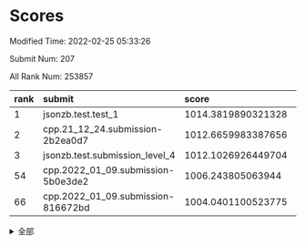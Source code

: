 # Scores

Modified Time: 2022-02-25 05:33:26

Submit Num: 207

All Rank Num: 253857

| rank |               submit               |       score        |       sigma        | pk_num |
| :--- | :--------------------------------- | :----------------- | :----------------- | :----- |
| 1    | jsonzb.test.test_1                 | 1014.3819890321328 | 0.8332801077710186 | 4907   |
| 2    | cpp.21_12_24.submission-2b2ea0d7   | 1012.6659983387656 | 0.7983961918284843 | 4904   |
| 3    | jsonzb.test.submission_level_4     | 1012.1026926449704 | 0.7966684457020176 | 4901   |
| 54   | cpp.2022_01_09.submission-5b0e3de2 | 1006.243805063944  | 0.7401766018304194 | 4908   |
| 66   | cpp.2022_01_09.submission-816672bd | 1004.0401100523775 | 0.7138139642554773 | 4906   |


<details>
<summary>全部</summary>

| rank |                 submit                 |       score        |       sigma        | pk_num |
| :--- | :------------------------------------- | :----------------- | :----------------- | :----- |
| 1    | jsonzb.test.test_1                     | 1014.3819890321328 | 0.8332801077710186 | 4907   |
| 2    | cpp.21_12_24.submission-2b2ea0d7       | 1012.6659983387656 | 0.7983961918284843 | 4904   |
| 3    | jsonzb.test.submission_level_4         | 1012.1026926449704 | 0.7966684457020176 | 4901   |
| 4    | gobigger.level_3.submission_level_3_20 | 1011.3588437875646 | 0.7491902688128858 | 4906   |
| 5    | gobigger.level_3.submission_level_3_0  | 1011.3513564773983 | 0.7661257012857647 | 4902   |
| 6    | gobigger.level_3.submission_level_3_9  | 1011.0903807861321 | 0.7639530743133879 | 4908   |
| 7    | gobigger.level_3.submission_level_3_15 | 1010.7386530392308 | 0.7593955058764302 | 4902   |
| 8    | gobigger.level_3.submission_level_3_8  | 1010.6433941107877 | 0.7482076308575212 | 4910   |
| 9    | gobigger.level_3.submission_level_3_24 | 1010.6308327286952 | 0.7680419886456923 | 4907   |
| 10   | gobigger.level_3.submission_level_3_12 | 1010.6096916389938 | 0.7672835203730802 | 4908   |
| 11   | gobigger.level_3.submission_level_3_30 | 1010.5917037612213 | 0.7375017414660203 | 4905   |
| 12   | gobigger.level_3.submission_level_3_27 | 1010.5710254332128 | 0.7687116340754775 | 4907   |
| 13   | gobigger.level_3.submission_level_3_40 | 1010.5398983929089 | 0.7589115853150872 | 4910   |
| 14   | gobigger.level_3.submission_level_3_7  | 1010.485268812677  | 0.7531107889410718 | 4903   |
| 15   | gobigger.level_3.submission_level_3_32 | 1010.4360137086437 | 0.7725557285435546 | 4903   |
| 16   | gobigger.level_3.submission_level_3_2  | 1010.4346995378716 | 0.754330091713242  | 4906   |
| 17   | gobigger.level_3.submission_level_3_35 | 1010.4311582263125 | 0.7616518580307641 | 4907   |
| 18   | gobigger.level_3.submission_level_3_41 | 1010.4074430791135 | 0.749398079260648  | 4908   |
| 19   | gobigger.level_3.submission_level_3_34 | 1010.3882696377478 | 0.7730129591452367 | 4906   |
| 20   | gobigger.level_3.submission_level_3_45 | 1010.3777722351102 | 0.7852504478721025 | 4906   |
| 21   | gobigger.level_3.submission_level_3_26 | 1010.2583471998553 | 0.7816689781150905 | 4905   |
| 22   | gobigger.level_3.submission_level_3_29 | 1010.249839995483  | 0.7559173680715807 | 4910   |
| 23   | gobigger.level_3.submission_level_3_21 | 1010.2153790993469 | 0.7642289609212711 | 4903   |
| 24   | gobigger.level_3.submission_level_3_17 | 1010.2142776776603 | 0.7519452398046399 | 4905   |
| 25   | gobigger.level_3.submission_level_3_10 | 1010.1951653406659 | 0.7590791658392939 | 4907   |
| 26   | gobigger.level_3.submission_level_3_11 | 1010.1330774061395 | 0.7459033564779307 | 4907   |
| 27   | gobigger.level_3.submission_level_3_1  | 1010.1218010230642 | 0.7679776563925325 | 4907   |
| 28   | gobigger.level_3.submission_level_3_4  | 1010.0922006196043 | 0.737030974880693  | 4905   |
| 29   | gobigger.level_3.submission_level_3_14 | 1009.9740191228431 | 0.7681586749057445 | 4908   |
| 30   | gobigger.level_3.submission_level_3_49 | 1009.9050439871994 | 0.7651281666733458 | 4907   |
| 31   | gobigger.level_3.submission_level_3_33 | 1009.7912457914242 | 0.7530077472759695 | 4904   |
| 32   | gobigger.level_3.submission_level_3_5  | 1009.6399075469491 | 0.7641655642962267 | 4905   |
| 33   | gobigger.level_3.submission_level_3_37 | 1009.6151544569382 | 0.7542648376737694 | 4904   |
| 34   | gobigger.level_3.submission_level_3_3  | 1009.6008244824169 | 0.7624090681741095 | 4905   |
| 35   | gobigger.level_3.submission_level_3_47 | 1009.5531829008434 | 0.753853206716387  | 4906   |
| 36   | gobigger.level_3.submission_level_3_23 | 1009.5102229058075 | 0.7319098060892046 | 4905   |
| 37   | gobigger.level_3.submission_level_3_28 | 1009.373266320951  | 0.7567994888493388 | 4907   |
| 38   | gobigger.level_3.submission_level_3_42 | 1009.3122958085887 | 0.7361028842292376 | 4905   |
| 39   | gobigger.level_3.submission_level_3_38 | 1009.2435566062453 | 0.7411381479809618 | 4908   |
| 40   | gobigger.level_3.submission_level_3_46 | 1009.1970707686324 | 0.7436306923812752 | 4908   |
| 41   | gobigger.level_3.submission_level_3_25 | 1009.1331260387424 | 0.7308135609858908 | 4908   |
| 42   | gobigger.level_3.submission_level_3_31 | 1009.0934917648617 | 0.7565226805339664 | 4903   |
| 43   | gobigger.level_3.submission_level_3_43 | 1009.0519322590934 | 0.7354214871892015 | 4904   |
| 44   | gobigger.level_3.submission_level_3_44 | 1009.0405068978433 | 0.7632911913252636 | 4903   |
| 45   | gobigger.level_3.submission_level_3_13 | 1009.0288447281565 | 0.736843667558395  | 4901   |
| 46   | gobigger.level_3.submission_level_3_16 | 1009.0100151427321 | 0.7621934996308214 | 4907   |
| 47   | gobigger.level_3.submission_level_3_36 | 1008.8366491542657 | 0.7537020386235216 | 4909   |
| 48   | gobigger.level_3.submission_level_3_39 | 1008.7961133377775 | 0.7412140576082901 | 4908   |
| 49   | gobigger.level_3.submission_level_3_48 | 1008.7380330803237 | 0.7406859192177238 | 4907   |
| 50   | gobigger.level_3.submission_level_3_6  | 1008.7314205231314 | 0.7381769564339961 | 4906   |
| 51   | gobigger.level_3.submission_level_3_22 | 1008.1341984620562 | 0.7482847818689228 | 4902   |
| 52   | gobigger.level_3.submission_level_3_18 | 1007.9533297091817 | 0.7446009991196791 | 4907   |
| 53   | gobigger.level_3.submission_level_3_19 | 1007.9244346981192 | 0.7443976862225399 | 4910   |
| 54   | cpp.2022_01_09.submission-5b0e3de2     | 1006.243805063944  | 0.7401766018304194 | 4908   |
| 55   | gobigger.level_1.submission_level_1_37 | 1004.8469668795756 | 0.7250988535779076 | 4902   |
| 56   | gobigger.level_1.submission_level_1_1  | 1004.6761323939784 | 0.7108006308832354 | 4903   |
| 57   | gobigger.level_1.submission_level_1_4  | 1004.539553700476  | 0.7188446470419619 | 4906   |
| 58   | gobigger.level_1.submission_level_1_22 | 1004.4704915374664 | 0.7254045166704801 | 4905   |
| 59   | gobigger.level_1.submission_level_1_46 | 1004.4347877659495 | 0.7322790104615773 | 4907   |
| 60   | gobigger.level_1.submission_level_1_23 | 1004.3801396411499 | 0.710444485346425  | 4904   |
| 61   | gobigger.level_1.submission_level_1_18 | 1004.2850223009989 | 0.7363048398069078 | 4902   |
| 62   | gobigger.level_1.submission_level_1_9  | 1004.2772996849138 | 0.7263889015685537 | 4908   |
| 63   | gobigger.level_1.submission_level_1_2  | 1004.2194841298137 | 0.7153535792773649 | 4910   |
| 64   | gobigger.level_1.submission_level_1_42 | 1004.1804017165832 | 0.7298020296720951 | 4906   |
| 65   | gobigger.level_1.submission_level_1_29 | 1004.178485496824  | 0.7196537638436624 | 4900   |
| 66   | cpp.2022_01_09.submission-816672bd     | 1004.0401100523775 | 0.7138139642554773 | 4906   |
| 67   | gobigger.level_1.submission_level_1_3  | 1003.9973538933288 | 0.7046773830388208 | 4902   |
| 68   | gobigger.level_1.submission_level_1_13 | 1003.9885827992712 | 0.7197473034176524 | 4907   |
| 69   | gobigger.level_1.submission_level_1_24 | 1003.947596792113  | 0.7179373605802997 | 4909   |
| 70   | gobigger.level_1.submission_level_1_6  | 1003.8908306297582 | 0.7251379482739299 | 4905   |
| 71   | gobigger.level_1.submission_level_1_28 | 1003.836287610686  | 0.7110458030105793 | 4903   |
| 72   | gobigger.level_1.submission_level_1_16 | 1003.8239847815377 | 0.7217261704316624 | 4907   |
| 73   | gobigger.level_1.submission_level_1_34 | 1003.8020291281496 | 0.7179478910028921 | 4906   |
| 74   | gobigger.level_1.submission_level_1_0  | 1003.715409310169  | 0.7202305478303175 | 4901   |
| 75   | gobigger.level_1.submission_level_1_39 | 1003.6537155930523 | 0.7171322279826645 | 4906   |
| 76   | gobigger.level_1.submission_level_1_32 | 1003.6265150343289 | 0.7258820341173043 | 4909   |
| 77   | gobigger.level_1.submission_level_1_12 | 1003.6020350702731 | 0.7168808285285934 | 4904   |
| 78   | gobigger.level_1.submission_level_1_27 | 1003.582751199602  | 0.7105168032209999 | 4903   |
| 79   | gobigger.level_1.submission_level_1_25 | 1003.5624103346549 | 0.7122736221110565 | 4898   |
| 80   | gobigger.level_1.submission_level_1_26 | 1003.5532722168895 | 0.7071363308407995 | 4907   |
| 81   | gobigger.level_1.submission_level_1_35 | 1003.4787728999795 | 0.7188257194366986 | 4902   |
| 82   | gobigger.level_1.submission_level_1_36 | 1003.3504906423597 | 0.7211384263361237 | 4901   |
| 83   | gobigger.level_1.submission_level_1_47 | 1003.3199585057209 | 0.7323746600671518 | 4909   |
| 84   | gobigger.level_1.submission_level_1_45 | 1003.2632240511327 | 0.7148348282677494 | 4909   |
| 85   | gobigger.level_1.submission_level_1_41 | 1003.257413049773  | 0.7194475388484792 | 4901   |
| 86   | gobigger.level_1.submission_level_1_40 | 1003.2503228398378 | 0.7111398079152126 | 4906   |
| 87   | gobigger.level_1.submission_level_1_20 | 1003.2345790001691 | 0.7070532682888341 | 4906   |
| 88   | gobigger.level_1.submission_level_1_49 | 1003.2255049935042 | 0.7200769183367014 | 4910   |
| 89   | gobigger.level_1.submission_level_1_14 | 1003.1677202341738 | 0.7090201265499919 | 4910   |
| 90   | gobigger.level_1.submission_level_1_17 | 1003.157884105182  | 0.7247206327254325 | 4909   |
| 91   | gobigger.level_1.submission_level_1_10 | 1003.1549061619093 | 0.7189199006439164 | 4907   |
| 92   | gobigger.level_1.submission_level_1_44 | 1003.1541546457787 | 0.7092733432055388 | 4899   |
| 93   | gobigger.level_1.submission_level_1_31 | 1003.1369157117774 | 0.7144546182901427 | 4907   |
| 94   | gobigger.level_1.submission_level_1_15 | 1003.0997533700054 | 0.707298445917841  | 4907   |
| 95   | gobigger.level_1.submission_level_1_5  | 1003.0487271856092 | 0.711940927374088  | 4900   |
| 96   | gobigger.level_1.submission_level_1_48 | 1003.0403021046386 | 0.7185683455636127 | 4908   |
| 97   | gobigger.level_1.submission_level_1_30 | 1002.9266520146375 | 0.7219867967209764 | 4904   |
| 98   | gobigger.level_1.submission_level_1_7  | 1002.8219024814983 | 0.7096057053676456 | 4910   |
| 99   | gobigger.level_1.submission_level_1_38 | 1002.7717554501791 | 0.7095496134660058 | 4902   |
| 100  | gobigger.level_1.submission_level_1_21 | 1002.632728305215  | 0.7126804337984416 | 4908   |
| 101  | gobigger.level_1.submission_level_1_43 | 1002.4621534108766 | 0.7199751759736011 | 4905   |
| 102  | gobigger.level_1.submission_level_1_8  | 1002.3942966910507 | 0.724818991675788  | 4905   |
| 103  | gobigger.level_1.submission_level_1_19 | 1002.3197417943741 | 0.70887331549628   | 4904   |
| 104  | gobigger.level_1.submission_level_1_11 | 1002.2334743676818 | 0.7100817301609881 | 4906   |
| 105  | gobigger.level_1.submission_level_1_33 | 1001.4078168546711 | 0.708001312160332  | 4901   |
| 106  | gobigger.random.submission_random_32   | 998.3066854981871  | 0.7089740811259162 | 4907   |
| 107  | gobigger.random.submission_random_25   | 997.0806895433454  | 0.7116124575769127 | 4902   |
| 108  | gobigger.random.submission_random_42   | 996.9404498942602  | 0.7058940713440081 | 4902   |
| 109  | gobigger.random.submission_random_14   | 996.8750373625763  | 0.7020675746363779 | 4908   |
| 110  | gobigger.random.submission_random_3    | 996.8437678261593  | 0.7119554902653871 | 4904   |
| 111  | gobigger.random.submission_random_2    | 996.8170334210077  | 0.7054072343755412 | 4901   |
| 112  | gobigger.random.submission_random_47   | 996.7983294074586  | 0.7080979286160163 | 4909   |
| 113  | gobigger.random.submission_random_39   | 996.6908617170199  | 0.7165344138719754 | 4907   |
| 114  | gobigger.random.submission_random_1    | 996.6362487828301  | 0.6980148802563892 | 4907   |
| 115  | gobigger.random.submission_random_22   | 996.5873683614234  | 0.7064222253909256 | 4906   |
| 116  | gobigger.random.submission_random_44   | 996.3708539033247  | 0.7089603774225874 | 4908   |
| 117  | gobigger.random.submission_random_37   | 996.3165619904678  | 0.7163991369625976 | 4909   |
| 118  | gobigger.random.submission_random_41   | 996.2785746481819  | 0.7041922300821892 | 4905   |
| 119  | gobigger.random.submission_random_26   | 996.2763938528195  | 0.6989164179471888 | 4907   |
| 120  | gobigger.random.submission_random_49   | 996.2565482580285  | 0.7073661641875048 | 4901   |
| 121  | gobigger.random.submission_random_5    | 996.2121921542192  | 0.7079211575848788 | 4909   |
| 122  | gobigger.random.submission_random_35   | 996.1894272173015  | 0.7210307443577149 | 4904   |
| 123  | gobigger.random.submission_random_20   | 996.1272382240644  | 0.7052252414840604 | 4900   |
| 124  | gobigger.random.submission_random_8    | 996.077459501953   | 0.7215416341275392 | 4900   |
| 125  | gobigger.random.submission_random_21   | 996.0356686689303  | 0.7030155509754489 | 4904   |
| 126  | gobigger.random.submission_random_18   | 996.0280207692097  | 0.7168734208229847 | 4910   |
| 127  | gobigger.random.submission_random_30   | 996.017845888363   | 0.7208006869642887 | 4905   |
| 128  | gobigger.random.submission_random_23   | 995.9170891213664  | 0.7251665910271509 | 4909   |
| 129  | gobigger.random.submission_random_34   | 995.9119750613128  | 0.7229322609853505 | 4906   |
| 130  | gobigger.random.submission_random_16   | 995.8909362569882  | 0.7159994937488866 | 4906   |
| 131  | gobigger.random.submission_random_7    | 995.8578238769727  | 0.7120163597801307 | 4905   |
| 132  | gobigger.random.submission_random_24   | 995.7841632556014  | 0.7135226110980264 | 4904   |
| 133  | gobigger.random.submission_random_9    | 995.7813497079308  | 0.7013671665893008 | 4907   |
| 134  | gobigger.random.submission_random_0    | 995.761174737658   | 0.7346420244259773 | 4904   |
| 135  | gobigger.random.submission_random_4    | 995.7599897159652  | 0.7079278332316694 | 4903   |
| 136  | gobigger.random.submission_random_6    | 995.7237692201003  | 0.7223995641740942 | 4909   |
| 137  | gobigger.random.submission_random_19   | 995.6954458049488  | 0.7089791469370086 | 4900   |
| 138  | gobigger.random.submission_random_48   | 995.6616964314277  | 0.7150076271013209 | 4903   |
| 139  | gobigger.random.submission_random_15   | 995.5871770529084  | 0.7147030344315327 | 4904   |
| 140  | gobigger.random.submission_random_45   | 995.553982348992   | 0.7110253327189481 | 4908   |
| 141  | gobigger.random.submission_random_17   | 995.4961313304107  | 0.7178408795748311 | 4908   |
| 142  | gobigger.random.submission_random_40   | 995.4619709910348  | 0.7051070324918073 | 4904   |
| 143  | gobigger.random.submission_random_27   | 995.4609514827378  | 0.7280067858442265 | 4910   |
| 144  | gobigger.random.submission_random_33   | 995.2311667679419  | 0.7069728967552795 | 4905   |
| 145  | gobigger.random.submission_random_10   | 995.2301320140486  | 0.7112198525566431 | 4902   |
| 146  | gobigger.random.submission_random_36   | 995.2002492780474  | 0.7197055663912238 | 4906   |
| 147  | gobigger.random.submission_random_12   | 995.0588152574433  | 0.710955757853874  | 4901   |
| 148  | gobigger.random.submission_random_11   | 995.0499677461287  | 0.7071968054429301 | 4903   |
| 149  | gobigger.random.submission_random_13   | 995.0354181999094  | 0.7178788779272784 | 4907   |
| 150  | gobigger.random.submission_random_29   | 994.953582409268   | 0.7057669578762629 | 4909   |
| 151  | gobigger.random.submission_random_28   | 994.8986488563371  | 0.7104496924310495 | 4899   |
| 152  | gobigger.random.submission_random_43   | 994.8306601501063  | 0.6980870767785395 | 4907   |
| 153  | gobigger.random.submission_random_38   | 994.6786988660261  | 0.7150935971539819 | 4905   |
| 154  | gobigger.level_2.submission_level_2_48 | 994.2054505077684  | 0.7380239429197147 | 4910   |
| 155  | gobigger.random.submission_random_46   | 994.1749560993113  | 0.7079172921567239 | 4902   |
| 156  | gobigger.random.submission_random_31   | 994.0724356380229  | 0.7191291929593132 | 4898   |
| 157  | gobigger.level_2.submission_level_2_1  | 993.6927414610188  | 0.7303076682921783 | 4910   |
| 158  | gobigger.level_2.submission_level_2_18 | 993.4187991281531  | 0.7493921933799276 | 4910   |
| 159  | gobigger.level_2.submission_level_2_9  | 993.1076110074138  | 0.7313472666204636 | 4902   |
| 160  | gobigger.level_2.submission_level_2_49 | 993.102345448107   | 0.7365097932723527 | 4904   |
| 161  | gobigger.level_2.submission_level_2_0  | 993.100722325279   | 0.7345891737992875 | 4901   |
| 162  | gobigger.level_2.submission_level_2_22 | 993.0864115985426  | 0.7403038490918706 | 4904   |
| 163  | gobigger.level_2.submission_level_2_45 | 993.0820883368226  | 0.7354916285182699 | 4907   |
| 164  | gobigger.level_2.submission_level_2_2  | 993.0745759945389  | 0.7353801408263946 | 4910   |
| 165  | gobigger.level_2.submission_level_2_4  | 992.8658001474173  | 0.7409180787791997 | 4904   |
| 166  | gobigger.level_2.submission_level_2_23 | 992.7576129906516  | 0.751232753105417  | 4909   |
| 167  | gobigger.level_2.submission_level_2_7  | 992.7357877343826  | 0.7386690695095723 | 4911   |
| 168  | gobigger.level_2.submission_level_2_6  | 992.680354051791   | 0.7552150511331266 | 4902   |
| 169  | gobigger.level_2.submission_level_2_44 | 992.5851398128596  | 0.7314077188873823 | 4902   |
| 170  | gobigger.level_2.submission_level_2_12 | 992.5395891969616  | 0.7469859088963201 | 4905   |
| 171  | gobigger.level_2.submission_level_2_24 | 992.5375078940988  | 0.7554220620266315 | 4908   |
| 172  | gobigger.level_2.submission_level_2_42 | 992.5188955223565  | 0.756516903384248  | 4905   |
| 173  | gobigger.level_2.submission_level_2_37 | 992.4378477527868  | 0.7242587863798607 | 4909   |
| 174  | gobigger.level_2.submission_level_2_34 | 992.41176009859    | 0.7391162929661791 | 4908   |
| 175  | gobigger.level_2.submission_level_2_27 | 992.3894567004368  | 0.7508002519290387 | 4905   |
| 176  | gobigger.level_2.submission_level_2_14 | 992.3564776579906  | 0.7409201223858708 | 4908   |
| 177  | gobigger.level_2.submission_level_2_5  | 992.3457931051579  | 0.7468511387904835 | 4904   |
| 178  | gobigger.level_2.submission_level_2_3  | 992.321594814822   | 0.7237577164872447 | 4908   |
| 179  | gobigger.level_2.submission_level_2_13 | 992.1221734595987  | 0.7483584951382286 | 4906   |
| 180  | gobigger.level_2.submission_level_2_36 | 992.1093713764681  | 0.7511859436631365 | 4907   |
| 181  | gobigger.level_2.submission_level_2_16 | 992.0714197953313  | 0.7472564817149993 | 4908   |
| 182  | gobigger.level_2.submission_level_2_40 | 991.989548194648   | 0.7309124388025319 | 4904   |
| 183  | gobigger.level_2.submission_level_2_8  | 991.9402714928385  | 0.7488410858548746 | 4903   |
| 184  | gobigger.level_2.submission_level_2_38 | 991.8855497658949  | 0.7501649767448296 | 4905   |
| 185  | gobigger.level_2.submission_level_2_47 | 991.8331810161453  | 0.7462473323084556 | 4910   |
| 186  | gobigger.level_2.submission_level_2_25 | 991.8211221924331  | 0.7658999508920338 | 4906   |
| 187  | gobigger.level_2.submission_level_2_33 | 991.7641118442028  | 0.7535100681225232 | 4907   |
| 188  | gobigger.level_2.submission_level_2_11 | 991.723774876748   | 0.7623337602888823 | 4907   |
| 189  | gobigger.level_2.submission_level_2_43 | 991.6712877682199  | 0.7620295632081744 | 4903   |
| 190  | gobigger.level_2.submission_level_2_20 | 991.6665101132378  | 0.7409619738610135 | 4908   |
| 191  | gobigger.level_2.submission_level_2_26 | 991.6449650025585  | 0.7497691802011921 | 4907   |
| 192  | gobigger.level_2.submission_level_2_10 | 991.6436642361801  | 0.7719955160244487 | 4907   |
| 193  | gobigger.level_2.submission_level_2_39 | 991.6073274951459  | 0.7493263953264301 | 4902   |
| 194  | gobigger.level_2.submission_level_2_21 | 991.5332115671056  | 0.7364361121519202 | 4902   |
| 195  | gobigger.level_2.submission_level_2_46 | 991.5021357369914  | 0.7474994928676121 | 4906   |
| 196  | gobigger.level_2.submission_level_2_28 | 991.4957199132388  | 0.7428771834751114 | 4905   |
| 197  | gobigger.level_2.submission_level_2_35 | 991.2839015265372  | 0.7785696312373186 | 4906   |
| 198  | gobigger.level_2.submission_level_2_41 | 991.2020901493521  | 0.7482301099278118 | 4902   |
| 199  | gobigger.level_2.submission_level_2_32 | 991.1802383437089  | 0.7661538972517523 | 4905   |
| 200  | gobigger.level_2.submission_level_2_19 | 990.925663666969   | 0.7512189813832196 | 4901   |
| 201  | gobigger.level_2.submission_level_2_31 | 990.8936420387854  | 0.7389901311387549 | 4903   |
| 202  | gobigger.level_2.submission_level_2_29 | 990.7233592209944  | 0.7491723001870032 | 4905   |
| 203  | gobigger.level_2.submission_level_2_30 | 990.5560047713838  | 0.7687552066521114 | 4908   |
| 204  | gobigger.level_2.submission_level_2_17 | 990.4583401570576  | 0.771286433066243  | 4902   |
| 205  | gobigger.level_2.submission_level_2_15 | 990.4167320688081  | 0.7566492432360726 | 4906   |
| 206  | gobigger.none.submission_none_1        | 976.86059396377    | 1.4440357461548547 | 4905   |
| 207  | gobigger.none.submission_none_0        | 975.4510003667478  | 1.5447484093171957 | 4908   |

</details>